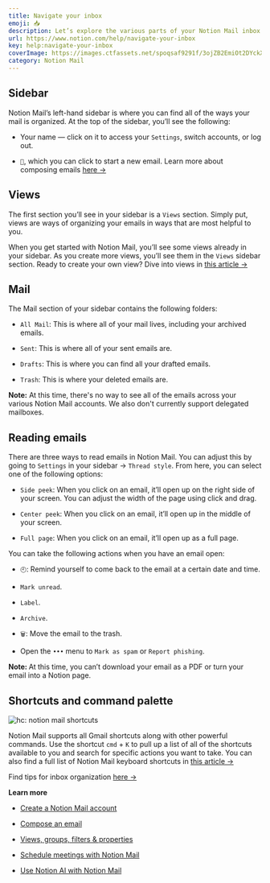 ```yaml
---
title: Navigate your inbox
emoji: 📥
description: Let’s explore the various parts of your Notion Mail inbox 📥
url: https://www.notion.com/help/navigate-your-inbox
key: help:navigate-your-inbox
coverImage: https://images.ctfassets.net/spoqsaf9291f/3ojZB2EmiOt2DYckXZj1sd/adb2cda7abd31e8af4d0a2ba96284d97/Navigate_Your_Inbox__1_.png
category: Notion Mail
---
```


## Sidebar

Notion Mail’s left-hand sidebar is where you can find all of the ways your mail is organized. At the top of the sidebar, you’ll see the following:

* Your name — click on it to access your `Settings`, switch accounts, or log out.

* `📝`, which you can click to start a new email. Learn more about composing emails [here →](https://www.notion.com/help/compose-an-email)

## Views

The first section you’ll see in your sidebar is a `Views` section. Simply put, views are ways of organizing your emails in ways that are most helpful to you.

When you get started with Notion Mail, you’ll see some views already in your sidebar. As you create more views, you’ll see them in the `Views` sidebar section. Ready to create your own view? Dive into views in [this article →](https://www.notion.com/help/views-groups-filters-and-properties)

## Mail

The Mail section of your sidebar contains the following folders:

* `All Mail`: This is where all of your mail lives, including your archived emails.

* `Sent`: This is where all of your sent emails are.

* `Drafts`: This is where you can find all your drafted emails.

* `Trash`: This is where your deleted emails are.

**Note:** At this time, there's no way to see all of the emails across your various Notion Mail accounts. We also don't currently support delegated mailboxes.

## Reading emails

There are three ways to read emails in Notion Mail. You can adjust this by going to `Settings` in your sidebar → `Thread style`. From here, you can select one of the following options:

* `Side peek`: When you click on an email, it’ll open up on the right side of your screen. You can adjust the width of the page using click and drag.

* `Center peek`: When you click on an email, it’ll open up in the middle of your screen.

* `Full page`: When you click on an email, it’ll open up as a full page.

You can take the following actions when you have an email open:

* `🕘`: Remind yourself to come back to the email at a certain date and time.

* `Mark unread`.

* `Label`.

* `Archive`.

* `🗑️`: Move the email to the trash.

* Open the `•••` menu to `Mark as spam` or `Report phishing`.

**Note:&#x20;**&#x41;t this time, you can’t download your email as a PDF or turn your email into a Notion page.

## Shortcuts and command palette

![hc: notion mail shortcuts](https://images.ctfassets.net/spoqsaf9291f/5afnSIB4xd4mvXDwqHFGLr/1a42dadea73726823e54e73d222efb0c/Notion_Mail_Feedback.png)

Notion Mail supports all Gmail shortcuts along with other powerful commands. Use the shortcut `cmd` + `K` to pull up a list of all of the shortcuts available to you and search for specific actions you want to take. You can also find a full list of Notion Mail keyboard shortcuts in [this article →](https://www.notion.com/help/notion-mail-keyboard-shortcuts)

Find tips for inbox organization [here →](https://www.notion.com/help/guides/eliminate-email-busywork-with-notion-mail-best-practices)

**Learn more**

* [Create a Notion Mail account](https://www.notion.com/help/create-a-notion-mail-account)

* [Compose an email](https://www.notion.com/help/compose-an-email)

* [Views, groups, filters & properties](https://www.notion.com/help/views-groups-filters-and-properties)

* [Schedule meetings with Notion Mail](https://www.notion.com/help/schedule-meetings-with-notion-mail)

* [Use Notion AI with Notion Mail](https://www.notion.com/help/use-notion-ai-with-notion-mail)
